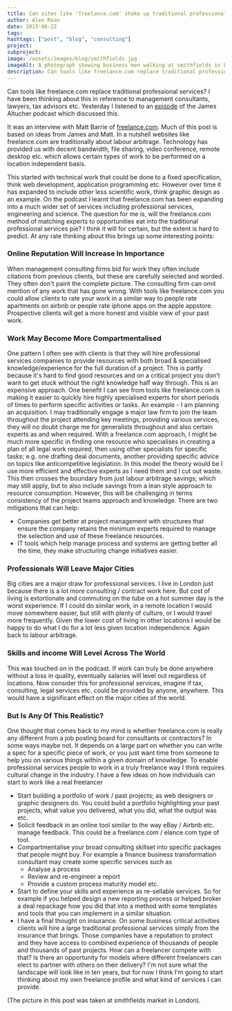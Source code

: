 ```yaml
---
title: Can sites like 'freelance.com' shake up traditional professional services?
author: Alex Roan
date: 2015-06-22
tags: 
hashtags: ["post", "blog", "consulting"]
project: 
subproject:
image: /assets/images/blog/smithfields.jpg
imageAlt: A photograph showing business men walking at smithfields in London
description: Can tools like freelance.com replace traditional professional services?
---
```


Can tools like freelance.com replace traditional professional services? I have been thinking about this in reference to management consultants, lawyers, tax advisors etc. Yesterday I listened to an [episode](http://www.jamesaltucher.com/2015/06/how-to-get-paid-for-what-youre-good-at-with-matt-barrie/) of the James Altucher podcast which discussed this.

It was an interview with Matt Barrie of [freelance.com](http://www.freelance.com/en/). Much of this post is based on ideas from James and  Matt. In a nutshell websites like freelance.com are traditionally about labour arbitrage. Technology has provided us with decent bandwidth, file sharing, video conference, remote desktop etc. which allows certain types of work to be performed on a location independent basis.

This started with technical work that could be done to a fixed specification, think web development, application programming etc. However over time it has expanded to include other less scientific work, think graphic design as an example. On the podcast I learnt that freelance.com has been expanding into a much wider set of services including professional services, engineering and science. The question for me is, will the freelance.com method of matching experts to opportunities eat into the traditional professional services pie? I think it will for certain, but the extent is hard to predict. At any rate thinking about this brings up some interesting points:

### Online Reputation Will Increase In Importance

When management consulting firms bid for work they often include citations from previous clients, but these are carefully selected and worded. They often don't paint the complete picture. The consulting firm can omit mention of any work that has gone wrong. With tools like freelance.com you could allow clients to rate your work in a similar way to people rate apartments on airbnb or people rate iphone apps on the apple appstore. Prospective clients will get a more honest and visible view of your past work.

### Work May Become More Compartmentalised

One pattern I often see with clients is that they will hire professional services companies to provide resources with both broad &amp; specialised knowledge/experience for the full duration of a project. This is partly because it's hard to find good resources and on a critical project you don't want to get stuck without the right knowledge half way through. This is an expensive approach. One benefit I can see from tools like freelance.com is making it easier to quickly hire highly specialised experts for short periods of times to perform specific activities or tasks. An example - I am planning an acquisition. I may traditionally engage a major law firm to join the team throughout the project attending key meetings, providing various services, they will no doubt charge me for generalists throughout and also certain experts as and when required. With a freelance.com approach, I might be much more specific in finding one resource who specialises in creating a plan of all legal work required, then using other specialists for specific tasks; e.g. one drafting deal documents, another providing specific advice on topics like anticompetitive legislation. In this model the theory would be I use more efficient and effective experts as I need them and I cut out waste. This then crosses the boundary from just labour arbitrage savings; which may still apply, but to also include savings from a lean style approach to resource consumption. However, this will be challenging in terms consistency of the project teams approach and knowledge. There are two mitigations that can help:

- Companies get better at project management with structures that ensure the company retains the minimum experts required to manage the selection and use of these freelance resources.
- IT tools which help manage process and systems are getting better all the time, they make structuring change initiatives easier.

### Professionals Will Leave Major Cities

Big cities are a major draw for professional services. I live in London just because there is a lot more consulting / contract work here. But cost of living is extortionate and commuting on the tube on a hot summer day is the worst experience. If I could do similar work, in a remote location I would move somewhere easier, but still with plenty of culture, or I would travel more frequently. Given the lower cost of living in other locations I would be happy to do what I do for a lot less given location independence. Again back to labour arbitrage.

### Skills and income Will Level Across The World

This was touched on in the podcast. If work can truly be done anywhere without a loss in quality, eventually salaries will level out regardless of locations. Now consider this for professional services, imagine if tax, consulting, legal services etc. could be provided by anyone, anywhere. This would have a significant effect on the major cities of the world.

### But Is Any Of This Realistic?

One thought that comes back to my mind is whether freelance.com is really any different from a job posting board for consultants or contractors? In some ways maybe not. It depends on a large part on whether you can write a spec for a specific piece of work, or you just want time from someone to help you on various things within a given domain of knowledge. To enable professional services people to work in a truly freelance way I think requires cultural change in the industry. I have a few ideas on how individuals can start to work like a real freelancer

- Start building a portfolio of work / past projects; as web designers or graphic designers do. You could build a portfolio highlighting your past projects, what value you delivered, what you did, what the output was etc.
- Solicit feedback in an online tool similar to the way eBay / Airbnb etc. manage feedback. This could be a freelance.com / elance.com type of tool.
- Compartmentalise your broad consulting skillset into specific packages that people might buy. For example a finance business transformation consultant may create some specific services such as
  - Analyse a process
  - Review and re-engineer a report
  - Provide a custom process maturity model etc.
- Start to define your skills and experience as re-sellable services. So for example if you helped design a new reporting process or helped broker a deal repackage how you did that into a method with some templates and tools that you can implement in a similar situation.
- I have a final thought on insurance. On some business critical activities clients will hire a large traditional professional services simply from the insurance that brings. Those companies have a reputation to protect and they have access to combined experience of thousands of people and thousands of past projects. How can a freelancer compete with that? Is there an opportunity for models where different freelancers can elect to partner with others on their delivery? I'm not sure what the landscape will look like in ten years, but for now I think I'm going to start thinking about my own freelance profile and what kind of services I can provide.

(The picture in this post was taken at smithfields market in London).
